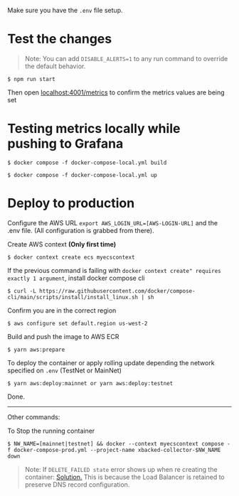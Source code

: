Make sure you have the `.env` file setup.

# Test the changes

> Note: You can add `DISABLE_ALERTS=1` to any run command to override the default behavior.

```
$ npm run start
```
Then open [localhost:4001/metrics]() to confirm the metrics values are being set

# Testing metrics locally while pushing to Grafana
```
$ docker compose -f docker-compose-local.yml build
```
```
$ docker compose -f docker-compose-local.yml up
```

# Deploy to production

Configure the AWS URL `export AWS_LOGIN_URL=[AWS-LOGIN-URL]` and the .env file. (All configuration is grabbed from there).

Create AWS context **(Only first time)**
```
$ docker context create ecs myecscontext
```
If the previous command is failing with `docker context create" requires exactly 1 argument`, install docker compose cli
```
$ curl -L https://raw.githubusercontent.com/docker/compose-cli/main/scripts/install/install_linux.sh | sh
```
Confirm you are in the correct region
```
$ aws configure set default.region us-west-2
```
Build and push the image to AWS ECR
```
$ yarn aws:prepare
```
To deploy the container or apply rolling update depending the network specified on `.env` (TestNet or MainNet)
```
$ yarn aws:deploy:mainnet or yarn aws:deploy:testnet
```
Done.

---
Other commands:

To Stop the running container
```
$ NW_NAME=[mainnet|testnet] && docker --context myecscontext compose -f docker-compose-prod.yml --project-name xbacked-collector-$NW_NAME down
````
> Note: If `DELETE_FAILED state` error shows up when re creating the container:
> [Solution.](https://aws.amazon.com/es/premiumsupport/knowledge-center/cloudformation-stack-delete-failed/)
> This is because the Load Balancer is retained to preserve DNS record configuration.